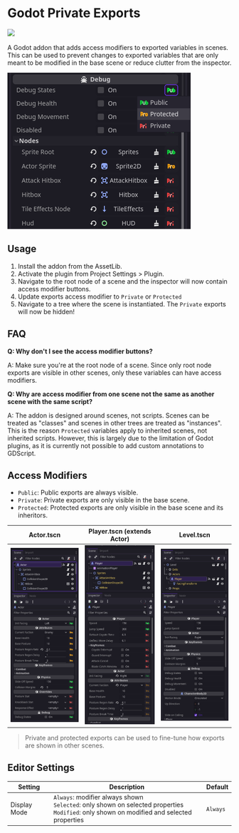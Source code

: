 # Godot Private Exports

[<img src="https://img.shields.io/static/v1?label=GODOT%204.2&message=Asset%20Library&color=478CBF&labelColor=FFFFFF&style=for-the-badge&logo=godotengine">](https://godotengine.org/asset-library/asset/2136)

A Godot addon that adds access modifiers to exported variables in scenes. This can be used to prevent changes to exported variables that are only meant to be modified in the base scene or reduce clutter from the inspector.

![Example of inspector](screenshots/inspector.png)

## Usage

1. Install the addon from the AssetLib.
2. Activate the plugin from Project Settings > Plugin.
3. Navigate to the root node of a scene and the inspector will now contain access modifier buttons.
4. Update exports access modifier to `Private` or `Protected`
5. Navigate to a tree where the scene is instantiated. The `Private` exports will now be hidden!

## FAQ

**Q: Why don't I see the access modifier buttons?**

A: Make sure you're at the root node of a scene. Since only root node exports are visible in other scenes, only these variables can have access modifiers.

**Q: Why are access modifier from one scene not the same as another scene with the same script?**

A: The addon is designed around scenes, not scripts. Scenes can be treated as "classes" and scenes in other trees are treated as "instances". This is the reason `Protected` variables apply to inherited scenes, not inherited scripts. However, this is largely due to the limitation of Godot plugins, as it is currently not possible to add custom annotations to GDScript.

## Access Modifiers

- `Public`: Public exports are always visible.
- `Private`: Private exports are only visible in the base scene.
- `Protected`: Protected exports are only visible in the base scene and its inheritors.

| Actor.tscn                                             | Player.tscn (extends Actor)                                      | Level.tscn                                                |
| ------------------------------------------------------ | ---------------------------------------------------------------- | --------------------------------------------------------- |
| ![Example of base scene](screenshots/example_base.png) | ![Example of inherited scene](screenshots/example_inherited.png) | ![Example of ext scene](screenshots/example_external.png) |

> Private and protected exports can be used to fine-tune how exports are shown in other scenes.

## Editor Settings

| Setting      | Description                                                                                                                                            | Default  |
| ------------ | ------------------------------------------------------------------------------------------------------------------------------------------------------ | -------- |
| Display Mode | `Always`: modifier always shown <br /> `Selected`: only shown on selected properties <br /> `Modified`: only shown on modified and selected properties | `Always` |
